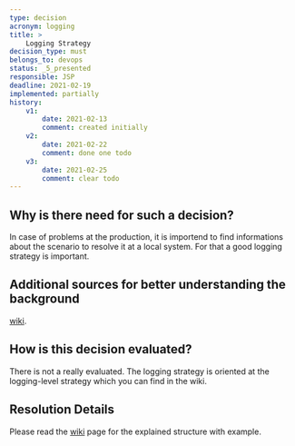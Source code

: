 ```yaml
---
type: decision
acronym: logging
title: >
    Logging Strategy
decision_type: must
belongs_to: devops
status: _5_presented
responsible: JSP
deadline: 2021-02-19
implemented: partially
history:
    v1:
        date: 2021-02-13
        comment: created initially
    v2:
        date: 2021-02-22
        comment: done one todo
    v3:
        date: 2021-02-25
        comment: clear todo
---
```


## Why is there need for such a decision?

In case of problems at the production, it is importend to find informations about the scenario to resolve it at a local system.
For that a good logging strategy is important.

## Additional sources for better understanding the background

[wiki](https://github.com/EVATool/evatool-backend/wiki/logging).

## How is this decision evaluated?

There is not a really evaluated. The logging strategy is oriented at the logging-level strategy which you can find in the wiki.

 
## Resolution Details

Please read the [wiki](https://github.com/EVATool/evatool-backend/wiki/logging) page for the explained structure with example.

